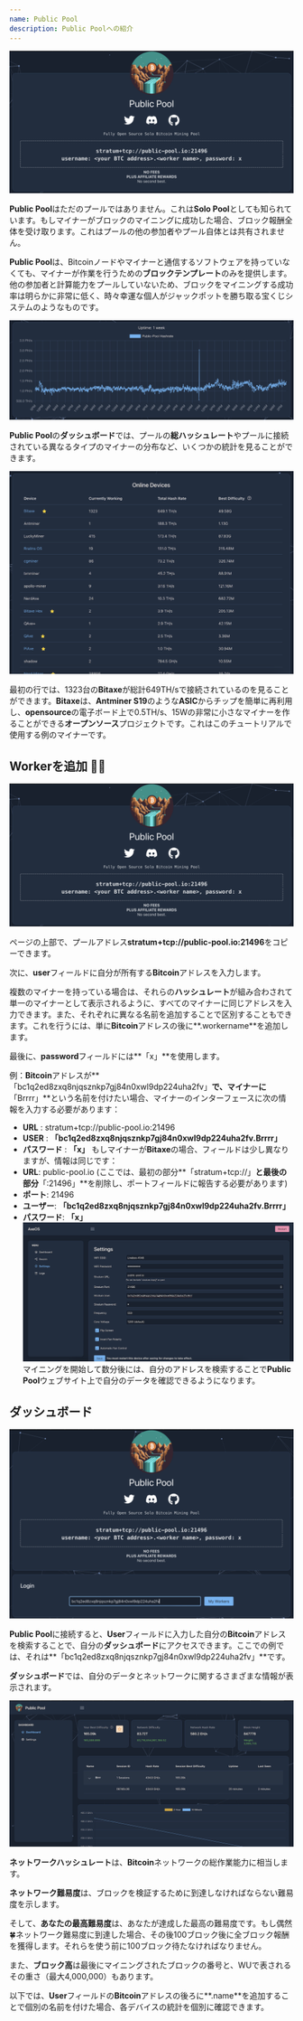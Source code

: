 ```yaml
---
name: Public Pool
description: Public Poolへの紹介
---
```


![signup](assets/cover.webp)

**Public Pool**はただのプールではありません。これは**Solo Pool**としても知られています。もしマイナーがブロックのマイニングに成功した場合、ブロック報酬全体を受け取ります。これはプールの他の参加者やプール自体とは共有されません。

**Public Pool**は、Bitcoinノードやマイナーと通信するソフトウェアを持っていなくても、マイナーが作業を行うための**ブロックテンプレート**のみを提供します。他の参加者と計算能力をプールしていないため、ブロックをマイニングする成功率は明らかに非常に低く、時々幸運な個人がジャックポットを勝ち取る宝くじシステムのようなものです。

![signup](assets/1.webp)

**Public Pool**の**ダッシュボード**では、プールの**総ハッシュレート**やプールに接続されている異なるタイプのマイナーの分布など、いくつかの統計を見ることができます。

![signup](assets/2.webp)

最初の行では、1323台の**Bitaxe**が総計649TH/sで接続されているのを見ることができます。**Bitaxe**は、**Antminer S19**のような**ASIC**からチップを簡単に再利用し、**opensource**の電子ボード上で0.5TH/s、15Wの非常に小さなマイナーを作ることができる**オープンソース**プロジェクトです。これはこのチュートリアルで使用する例のマイナーです。

## **Worker**を追加 👷‍♂️

![signup](assets/cover.webp)

ページの上部で、プールアドレス**stratum+tcp://public-pool.io:21496**をコピーできます。

次に、**user**フィールドに自分が所有する**Bitcoin**アドレスを入力します。

複数のマイナーを持っている場合は、それらの**ハッシュレート**が組み合わされて単一のマイナーとして表示されるように、すべてのマイナーに同じアドレスを入力できます。また、それぞれに異なる名前を追加することで区別することもできます。これを行うには、単に**Bitcoin**アドレスの後に**.workername**を追加します。

最後に、**password**フィールドには**「x」**を使用します。

例：**Bitcoin**アドレスが**「bc1q2ed8zxq8njqsznkp7gj84n0xwl9dp224uha2fv」**で、マイナーに**「Brrrr」**という名前を付けたい場合、マイナーのインターフェースに次の情報を入力する必要があります：

- **URL** : stratum+tcp://public-pool.io:21496
- **USER** : **「bc1q2ed8zxq8njqsznkp7gj84n0xwl9dp224uha2fv.Brrrr」**
- **パスワード** : **「x」**
もしマイナーが**Bitaxe**の場合、フィールドは少し異なりますが、情報は同じです：
- **URL**: public-pool.io (ここでは、最初の部分**「stratum+tcp://」**と最後の部分**「:21496」**を削除し、ポートフィールドに報告する必要があります)
- **ポート**: 21496
- **ユーザー**: **「bc1q2ed8zxq8njqsznkp7gj84n0xwl9dp224uha2fv.Brrrr」**
- **パスワード**: **「x」**
![signup](assets/3.webp)
マイニングを開始して数分後には、自分のアドレスを検索することで**Public Pool**ウェブサイト上で自分のデータを確認できるようになります。

## ダッシュボード

![signup](assets/4.webp)

**Public Pool**に接続すると、**User**フィールドに入力した自分の**Bitcoin**アドレスを検索することで、自分の**ダッシュボード**にアクセスできます。ここでの例では、それは**「bc1q2ed8zxq8njqsznkp7gj84n0xwl9dp224uha2fv」**です。

**ダッシュボード**では、自分のデータとネットワークに関するさまざまな情報が表示されます。

![signup](assets/5.webp)

**ネットワークハッシュレート**は、**Bitcoin**ネットワークの総作業能力に相当します。

**ネットワーク難易度**は、ブロックを検証するために到達しなければならない難易度を示します。

そして、**あなたの最高難易度**は、あなたが達成した最高の難易度です。もし偶然🍀ネットワーク難易度に到達した場合、その後100ブロック後に全ブロック報酬を獲得します。それらを使う前に100ブロック待たなければなりません。

また、**ブロック高**は最後にマイニングされたブロックの番号と、WUで表されるその重さ（最大4,000,000）もあります。

以下では、**User**フィールドの**Bitcoin**アドレスの後ろに**.name**を追加することで個別の名前を付けた場合、各デバイスの統計を個別に確認できます。